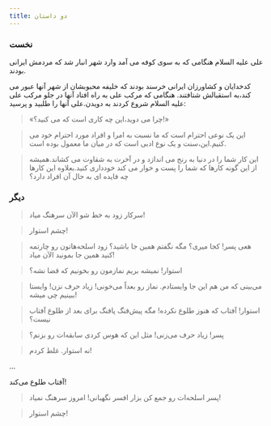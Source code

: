 ```yaml
---
title: دو داستان
---
```

### نخست

علی علیه السلام هنگامی که به سوی کوفه می آمد وارد شهر انبار شد که مردمش ایرانی بودند.

کدخدایان و کشاورزان ایرانی خرسند بودند که خلیفه محبوبشان از شهر آنها عبور می کند،به استقبالش شتافتند. هنگامی که مرکب علی به راه افتاد آنها در جلو مرکب علی علیه السلام شروع کردند به دویدن.علی آنها را طلبید و پرسید: 

> «چرا می دوید،این چه کاری است که می کنید؟!»

<!-- -->
> این یک نوعی احترام است که ما نسبت به امرا و افراد مورد احترام خود می کنیم.این،سنت و یک نوع ادبی است که در میان ما معمول بوده است.

<!-- -->
> این کار شما را در دنیا به رنج می اندازد و در آخرت به شقاوت می کشاند.همیشه از این گونه کارها که شما را پست و خوار می کند خودداری کنید.بعلاوه این کارها چه فایده ای به حال آن افراد دارد؟

### دیگر

> سرکار زود به خط شو الآن سرهنگ میاد!

<!-- -->
> چشم استوار!

<!-- -->
> هعی پسر! کجا میری؟ مگه نگفتم همین جا باشید؟ زود اسلحه‌هاتون رو چارتمه کنید همین جا بمونید الآن میاد!

<!-- -->
> استوار! نمیشه بریم نمازمون رو بخونیم که قضا نشه؟

<!-- -->
> می‌بینی که من هم این جا وایستادم. نماز رو بعداً می‌خونی! زیاد حرف نزن! وایستا ببینیم چی میشه!

<!-- -->
> استوار! آفتاب که هنوز طلوع نکرده! مگه پیش‌فنگ پافنگ برای بعد از طلوع آفتاب نیست؟

<!-- -->
> پسر! زیاد  حرف می‌زنی! مثل این که هوس کردی سابقه‌‌ات رو بزنم؟

<!-- -->
> نه استوار. غلط کردم!

...

آفتاب طلوع می‌کند!

> پسر اسلحه‌ات رو جمع کن بزار افسر نگهبانی! امروز سرهنگ نمیاد!

<!-- -->
>  چشم استوار!